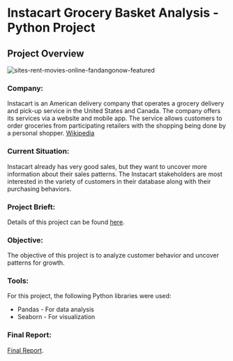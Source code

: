 # Instacart Grocery Basket Analysis - Python Project
## **Project Overview**

![sites-rent-movies-online-fandangonow-featured](https://miro.medium.com/v2/resize:fit:1400/0*61CHD4DVs44iL9TE)

### **Company:**<br>
Instacart is an American delivery company that operates a grocery delivery and pick-up service in the United States and Canada. The company offers its services via a website and mobile app. The service allows customers to order groceries from participating retailers with the shopping being done by a personal shopper. [Wikipedia](https://en.wikipedia.org/wiki/Instacart)

### **Current Situation:**<br>
Instacart already has very good sales, but they want to uncover more information about their sales patterns. The Instacart stakeholders are most interested in the variety of customers in their database along with their purchasing behaviors. 

### **Project Brieft:**<br>
Details of this project can be found [here](https://drive.google.com/file/d/1TfmLX7bXt0N15lU57NtwaBwZdp8ZJXOG/view?usp=sharing).

### **Objective:**<br>
The objective of this project is to analyze customer behavior and uncover patterns for growth.

### **Tools:**<br>
For this project, the following Python libraries were used:
- Pandas - For data analysis
- Seaborn - For visualization

### **Final Report:**<br>
[Final Report](https://drive.google.com/file/d/1G3B9sfZjDeyQVxhJbSqI3ZpqTXQDN1N7/view?usp=sharing).
